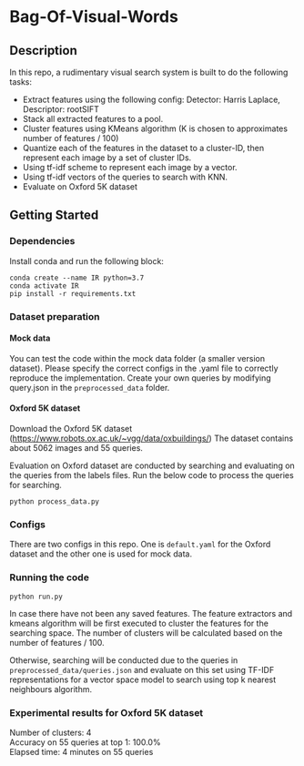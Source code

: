 # Bag-Of-Visual-Words


## Description

In this repo, a rudimentary visual search system is built to do the following tasks:
- Extract features using the following config: Detector: Harris Laplace, Descriptor: rootSIFT
- Stack all extracted features to a pool.
- Cluster features using KMeans algorithm (K is chosen to approximates number of features / 100)
- Quantize each of the features in the dataset to a cluster-ID, then represent each image by a set of cluster IDs.
- Using tf-idf scheme to represent each image by a vector.
- Using tf-idf vectors of the queries to search with KNN.
- Evaluate on Oxford 5K dataset

## Getting Started


### Dependencies
Install conda and run the following block:
```
conda create --name IR python=3.7
conda activate IR
pip install -r requirements.txt
```

### Dataset preparation

#### Mock data
You can test the code within the mock data folder (a smaller version dataset). Please specify the correct configs in the .yaml file to correctly reproduce the implementation.
Create your own queries by modifying query.json in the ```preprocessed_data``` folder.
#### Oxford 5K dataset
Download the Oxford 5K dataset (https://www.robots.ox.ac.uk/~vgg/data/oxbuildings/)
The dataset contains about 5062 images and 55 queries.

Evaluation on Oxford dataset are conducted by searching and evaluating on the queries from the labels files. Run the below code to process the queries for searching.

```
python process_data.py
```

### Configs
There are two configs in this repo. One is ```default.yaml``` for the Oxford dataset and the other one is used for mock data.

### Running the code

```
python run.py
```

In case there have not been any saved features. The feature extractors and kmeans algorithm will be first executed to cluster the features for the searching space. The number of clusters will be calculated based on the number of features / 100. 

Otherwise, searching will be conducted due to the queries in  ```preprocessed_data/queries.json``` and evaluate on this set using TF-IDF representations for a vector space model to search using top k nearest neighbours algorithm. 

### Experimental results for Oxford 5K dataset
Number of clusters:  4 </br>
Accuracy on 55 queries at top 1: 100.0% </br>
Elapsed time: 4 minutes on 55 queries </br>

